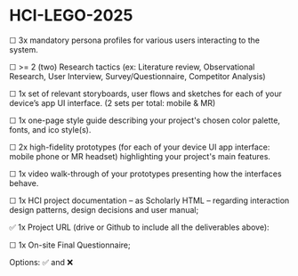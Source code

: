 # HCI-LEGO-2025

☐ 3x mandatory persona profiles for various users interacting to the system.

☐ >= 2 (two) Research tactics (ex: Literature review, Observational Research, User Interview, Survey/Questionnaire, Competitor Analysis)  

☐ 1x set of relevant storyboards, user flows and sketches for each of your device’s app UI interface.  (2 sets per total: mobile & MR)

☐ 1x one-page style guide describing your project's chosen color palette, fonts, and ico style(s).  

☐ 2x high-fidelity prototypes (for each of your device UI app interface: mobile phone or MR headset) highlighting your project's main features.

☐ 1x video walk-through of your prototypes presenting how the interfaces behave.  

☐ 1x HCI project documentation – as Scholarly HTML – regarding interaction design patterns, design decisions and user manual;

✅ 1x Project URL (drive or Github to include all the deliverables above):

☐ 1x On-site Final Questionnaire;

Options: ✅ and ❌
